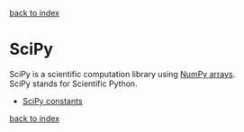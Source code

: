 [back to index](../README.md)

# SciPy
SciPy is a scientific computation library using [NumPy arrays](../VariablesAndTypes.md#Numpy%20Arrays).  
SciPy stands for Scientific Python.

* [SciPy constants](Constants.md)


[back to index](../README.md)
